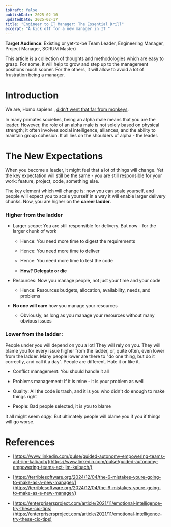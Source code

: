```yaml
---
isDraft: false
publishDate: 2025-02-10
updatedDate: 2025-02-17
title: "Engineer to IT Manager: The Essential Drill"
excerpt: "A kick off for a new manager in IT "
---
```

**Target Audience**: Existing or yet-to-be Team Leader, Engineering Manager, Project Manager, SCRUM Master)

This article is a collection of thoughts and methodologies which are easy to grasp. For some, it will help to grow and step up to the management positions much sooner. For the others, it will allow to avoid a lot of frustration being a manager.

# Introduction

We are, Homo sapiens , [didn't went that far from monkeys](https://pmc.ncbi.nlm.nih.gov/articles/PMC6665774/).

In many primates societies, being an alpha male means that you are the leader. However, the role of an alpha male is not solely based on physical strength; it often involves social intelligence, alliances, and the ability to maintain group cohesion. It all lies on the shoulders of alpha - the leader.

# The New Expectations

When you become a leader, it might feel that a lot of things will change. Yet the key expectation will still be the same - you are still responsible for your work: feature, project, code, something else.

The key element which will change is: now you can scale yourself, and people will expect you to scale yourself in a way it will enable larger delivery chunks. Now, you are higher on the **career ladder**.

### Higher from the ladder

*   Larger scope: You are still responsible for delivery. But now - for the larger chunk of work
    
    *   Hence: You need more time to digest the requirements
        
    *   Hence: You need more time to deliver
        
    *   Hence: You need more time to test the code
        
    *   **How?** **Delegate or die**
        
*   Resources: Now you manage people, not just your time and your code
    
    *   Hence: Resources budgets, allocation, availability, needs, and problems
        
*   **No one will care** how you manage your resources
    
    *   Obviously, as long as you manage your resources without many obvious issues
        

### Lower from the ladder:

People under you will depend on you a lot! They will rely on you. They will blame you for every issue higher from the ladder, or, quite often, even lower from the ladder. Many people lower are there to "do one thing, but do it correctly, and call it a day". People are different. Hate it or like it.

*   Conflict management: You should handle it all
    
*   Problems management: If it is mine - it is your problem as well
    
*   Quality: All the code is trash, and it is you who didn't do enough to make things right
    
*   People: Bad people selected, it is you to blame
    

It all might seem _edgy_. But ultimately people will blame you if you if things will go worse.

# References

*   [https://www.linkedin.com/pulse/guided-autonomy-empowering-teams-act-jim-kalbach/](https://www.linkedin.com/pulse/guided-autonomy-empowering-teams-act-jim-kalbach/)
    
*   [https://terriblesoftware.org/2024/12/04/the-6-mistakes-youre-going-to-make-as-a-new-manager/](https://terriblesoftware.org/2024/12/04/the-6-mistakes-youre-going-to-make-as-a-new-manager/)
    
*   [https://enterprisersproject.com/article/2021/11/emotional-intelligence-try-these-cio-tips](https://enterprisersproject.com/article/2021/11/emotional-intelligence-try-these-cio-tips)